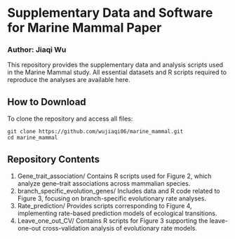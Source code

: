 # Supplementary Data and Software for Marine Mammal Paper
### Author: Jiaqi Wu
This repository provides the supplementary data and analysis scripts used in the Marine Mammal study.
All essential datasets and R scripts required to reproduce the analyses are available here.

## How to Download
To clone the repository and access all files:
```
git clone https://github.com/wujiaqi06/marine_mammal.git
cd marine_mammal
```

## Repository Contents
1. Gene_trait_association/
Contains R scripts used for Figure 2, which analyze gene–trait associations across mammalian species.
2. branch_specific_evolution_genes/
Includes data and R code related to Figure 3, focusing on branch-specific evolutionary rate analyses.
3. Rate_prediction/
Provides scripts corresponding to Figure 4, implementing rate-based prediction models of ecological transitions.
4. Leave_one_out_CV/
Contains R scripts for Figure 3 supporting the leave-one-out cross-validation analysis of evolutionary rate models.

